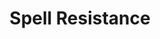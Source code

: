 ---
title: "Spell Resistance"

ability:
  types: ["Ex"]
  description: |
    A creature with spell resistance can avoid the effects of spells and spell-like abilities that directly affect it. To determine if a spell or spell-like ability works against a creature with spell resistance, the caster must make a caster level check ({% die_roll 1 20 0 %} + caster level). If the result equals or exceeds the creature's spell resistance, the spell works normally, although the creature is still allowed a saving throw.

    Only spells and spell-like abilities are subject to spell resistance. Extraordinary and supernatural abilities (including enhancement bonuses on magic weapons) are not. A creature can have some abilities that are subject to spell resistance and some that are not. Even some spells ignore spell resistance; see When Spell Resistance Applies, below.

    A creature can voluntarily lower its spell resistance. Doing so is a standard action that does not provoke an attack of opportunity. Once a creature lowers its resistance, it remains down until the creature's next turn. At the beginning of the creature's next turn, the creature's spell resistance automatically returns unless the creature intentionally keeps it down (also a standard action that does not provoke an attack of opportunity).

    A creature's spell resistance never interferes with its own spells, items, or abilities.

    A creature with spell resistance cannot impart this power to others by touching them or standing in their midst. Only the rarest of creatures and a few magic items have the ability to bestow spell resistance upon another.

    Spell resistance does not stack. It overlaps.

    **When Spell Resistance Applies:** Each spell includes an entry that indicates whether spell resistance applies to the spell. In general, whether spell resistance applies depends on what the spell does:

    **Targeted Spells:** Spell resistance applies if the spell is targeted at the creature. Some individually targeted spells can be directed at several creatures simultaneously. In such cases, a creature's spell resistance applies only to the portion of the spell actually targeted at that creature. If several different resistant creatures are subjected to such a spell, each checks its spell resistance separately.

    **Area Spells:** Spell resistance applies if the resistant creature is within the spell's area. It protects the resistant creature without affecting the spell itself.

    **Effect Spells:** Most effect spells summon or create something and are not subject to spell resistance. Sometimes, however, spell resistance applies to effect spells, usually to those that act upon a creature more or less directly, such as _web._

    Spell resistance can protect a creature from a spell that's already been cast. Check spell resistance when the creature is first affected by the spell.

    Check spell resistance only once for any particular casting of a spell or use of a spell-like ability. If spell resistance fails the first time, it fails each time the creature encounters that same casting of the spell. Likewise, if the spell resistance succeeds the first time, it always succeeds. If the creature has voluntarily lowered its spell resistance and is then subjected to a spell, the creature still has a single chance to resist that spell later, when its spell resistance is up.

    Spell resistance has no effect unless the energy created or released by the spell actually goes to work on the resistant creature's mind or body. If the spell acts on anything else and the creature is affected as a consequence, no roll is required. Creatures can be harmed by a spell without being directly affected.

    Spell resistance does not apply if an effect fools the creature's senses or reveals something about the creature.

    Magic actually has to be working for spell resistance to apply. Spells that have instantaneous durations but lasting results aren't subject to spell resistance unless the resistant creature is exposed to the spell the instant it is cast.

    When in doubt about whether a spell's effect is direct or indirect, consider the spell's school:

    **Abjuration:** The target creature must be harmed, changed, or restricted in some manner for spell resistance to apply. Perception changes aren't subject to spell resistance.

    Abjurations that block or negate attacks are not subject to an attacker's spell resistance &ndash; it is the protected creature that is affected by the spell (becoming immune or resistant to the attack).

    **Conjuration:** These spells are usually not subject to spell resistance unless the spell conjures some form of energy. Spells that summon creatures or produce effects that function like creatures are not subject to spell resistance.

    **Divination:** These spells do not affect creatures directly and are not subject to spell resistance, even though what they reveal about a creature might be very damaging.

    **Enchantment:** Since enchantment spells affect creatures' minds, they are typically subject to spell resistance.

    **Evocation:** If an evocation spell deals damage to the creature, it has a direct effect. If the spell damages something else, it has an indirect effect.

    **Illusion:** These spells are almost never subject to spell resistance. Illusions that entail a direct attack are exceptions.

    **Necromancy:** Most of these spells alter the target creature's life force and are subject to spell resistance. Unusual necromancy spells that don't affect other creatures directly are not subject to spell resistance.

    **Transmutation:** These spells are subject to spell resistance if they transform the target creature. Transmutation spells are not subject to spell resistance if they are targeted on a point in space instead of on a creature. Some transmutations make objects harmful (or more harmful), such as {% spell_link magic-stone %}. Even these spells are not generally subject to spell resistance because they affect the objects, not the creatures against which the objects are used. Spell resistance works against {% spell_link magic-stone %} only if the creature with spell resistance is holding the stones when the cleric casts {% spell_link magic-stone %} on them.

    **Successful Spell Resistance:** Spell resistance prevents a spell or a spell-like ability from affecting or harming the resistant creature, but it never removes a magical effect from another creature or negates a spell's effect on another creature. Spell resistance prevents a spell from disrupting another spell.

    Against an ongoing spell that has already been cast, a failed check against spell resistance allows the resistant creature to ignore any effect the spell might have. The magic continues to affect others normally.
---